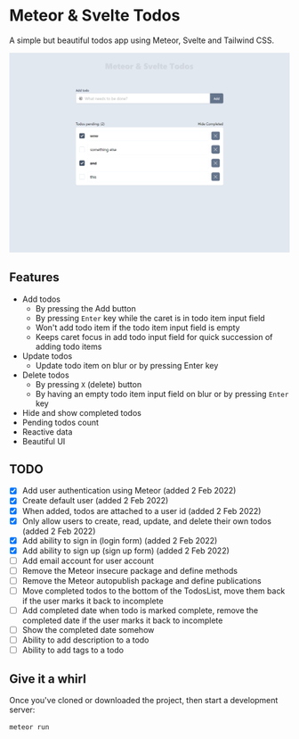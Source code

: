 # Meteor & Svelte Todos

A simple but beautiful todos app using Meteor, Svelte and Tailwind CSS.

![Screenshot of Meteor & Svelte Todos](./meteor-svelte-todos-screenshot.png)

## Features

- Add todos
    - By pressing the Add button
    - By pressing `Enter` key while the caret is in todo item input field
    - Won't add todo item if the todo item input field is empty
    - Keeps caret focus in add todo input field for quick succession of adding todo items
- Update todos
    - Update todo item on blur or by pressing Enter key
- Delete todos
    - By pressing `X` (delete) button
    - By having an empty todo item input field on blur or by pressing `Enter` key
- Hide and show completed todos
- Pending todos count
- Reactive data
- Beautiful UI

## TODO
- [X] Add user authentication using Meteor (added 2 Feb 2022)
- [X] Create default user (added 2 Feb 2022)
- [X] When added, todos are attached to a user id (added 2 Feb 2022)
- [X] Only allow users to create, read, update, and delete their own todos (added 2 Feb 2022)
- [X] Add ability to sign in (login form) (added 2 Feb 2022)
- [X] Add ability to sign up (sign up form) (added 2 Feb 2022)
- [ ] Add email account for user account
- [ ] Remove the Meteor insecure package and define methods
- [ ] Remove the Meteor autopublish package and define publications
- [ ] Move completed todos to the bottom of the TodosList, move them back if the user marks it back to incomplete
- [ ] Add completed date when todo is marked complete, remove the completed date if the user marks it back to incomplete
- [ ] Show the completed date somehow
- [ ] Ability to add description to a todo
- [ ] Ability to add tags to a todo

## Give it a whirl

Once you've cloned or downloaded the project, then start a development server:

```bash
meteor run
```